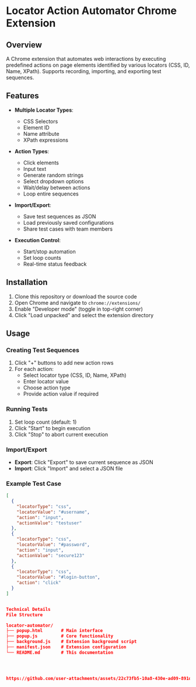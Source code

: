# Locator Action Automator Chrome Extension
## Overview
A Chrome extension that automates web interactions by executing predefined actions on page elements identified by various locators (CSS, ID, Name, XPath). Supports recording, importing, and exporting test sequences.

## Features

- **Multiple Locator Types**:
  - CSS Selectors
  - Element ID
  - Name attribute
  - XPath expressions

- **Action Types**:
  - Click elements
  - Input text
  - Generate random strings
  - Select dropdown options
  - Wait/delay between actions
  - Loop entire sequences

- **Import/Export**:
  - Save test sequences as JSON
  - Load previously saved configurations
  - Share test cases with team members

- **Execution Control**:
  - Start/stop automation
  - Set loop counts
  - Real-time status feedback

## Installation

1. Clone this repository or download the source code
2. Open Chrome and navigate to `chrome://extensions/`
3. Enable "Developer mode" (toggle in top-right corner)
4. Click "Load unpacked" and select the extension directory

## Usage

### Creating Test Sequences
1. Click "+" buttons to add new action rows
2. For each action:
   - Select locator type (CSS, ID, Name, XPath)
   - Enter locator value
   - Choose action type
   - Provide action value if required

### Running Tests
1. Set loop count (default: 1)
2. Click "Start" to begin execution
3. Click "Stop" to abort current execution

### Import/Export
- **Export**: Click "Export" to save current sequence as JSON
- **Import**: Click "Import" and select a JSON file

### Example Test Case
```json
[
  {
    "locatorType": "css",
    "locatorValue": "#username",
    "action": "input",
    "actionValue": "testuser"
  },
  {
    "locatorType": "css",
    "locatorValue": "#password",
    "action": "input",
    "actionValue": "secure123"
  },
  {
    "locatorType": "css",
    "locatorValue": "#login-button",
    "action": "click"
  }
]


Technical Details
File Structure

locator-automator/
├── popup.html       # Main interface
├── popup.js         # Core functionality
├── background.js    # Extension background script
├── manifest.json    # Extension configuration
└── README.md        # This documentation




https://github.com/user-attachments/assets/22c73fb5-10a8-430e-ad09-891d1502168e

